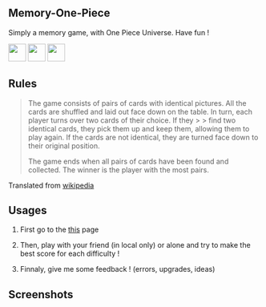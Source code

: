 ## Memory-One-Piece

Simply a memory game, with One Piece Universe.
Have fun !

<img src="https://forthebadge.com/images/badges/built-with-love.svg" height="35"/>
<img src="https://forthebadge.com/images/badges/made-with-typescript.svg" height="35"/>
<img src="https://forthebadge.com/images/badges/uses-css.svg" height="35"/>

## Rules

> The game consists of pairs of cards with identical pictures. All the cards are shuffled and laid out face down on the table. In turn, each player turns over two cards of their choice. If they > > find two identical cards, they pick them up and keep them, allowing them to play again. If the cards are not identical, they are turned face down to their original position.
>
> The game ends when all pairs of cards have been found and collected. The winner is the player with the most pairs.

Translated from [wikipedia](https://fr.wikipedia.org/wiki/Jeu_de_paires)

## Usages

1.  First go to the [this](https://icepick4.github.io/Memory-One-Piece/public/) page

2.  Then, play with your friend (in local only) or alone and try to make the best score for each difficulty !

3.  Finnaly, give me some feedback ! (errors, upgrades, ideas)

## Screenshots

